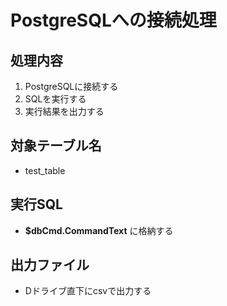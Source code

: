 # PostgreSQLへの接続処理

## 処理内容
1. PostgreSQLに接続する
2. SQLを実行する
3. 実行結果を出力する

## 対象テーブル名
* test_table

## 実行SQL
* __$dbCmd.CommandText__ に格納する

## 出力ファイル
* Dドライブ直下にcsvで出力する